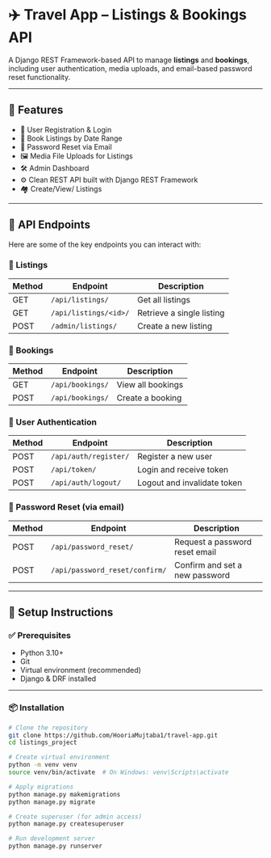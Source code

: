 # ✈️ Travel App – Listings & Bookings API

A Django REST Framework-based API to manage **listings** and **bookings**, including user authentication, media uploads, and email-based password reset functionality.


---

## 🚀 Features

- 🔐 User Registration & Login
- 📅 Book Listings by Date Range
- 📩 Password Reset via Email
- 🖼️ Media File Uploads for Listings
- 🛠️ Admin Dashboard
- ⚙️ Clean REST API built with Django REST Framework
- 🏘️ Create/View/ Listings

---

## 🔗 API Endpoints

Here are some of the key endpoints you can interact with:

### 📄 Listings

| Method | Endpoint                   | Description                    |
|--------|----------------------------|--------------------------------|
| GET    | `/api/listings/`           | Get all listings               |
| GET    | `/api/listings/<id>/`      | Retrieve a single listing      |
| POST   | `/admin/listings/`         | Create a new listing           |

### 📝 Bookings

| Method | Endpoint                   | Description                    |
|--------|----------------------------|--------------------------------|
| GET    | `/api/bookings/`           | View all bookings              |
| POST   | `/api/bookings/`           | Create a booking               |

### 👤 User Authentication

| Method | Endpoint                      | Description                    |
|--------|-------------------------------|--------------------------------|
| POST   | `/api/auth/register/`         | Register a new user            |
| POST   | `/api/token/`                 | Login and receive token        |
| POST   | `/api/auth/logout/`           | Logout and invalidate token    |

### 🔑 Password Reset (via email)

| Method | Endpoint                                  | Description                          |
|--------|-------------------------------------------|--------------------------------------|
| POST   | `/api/password_reset/`                    | Request a password reset email       |
| POST   | `/api/password_reset/confirm/`            | Confirm and set a new password       |

---

## 🧪 Setup Instructions

### ✅ Prerequisites

- Python 3.10+
- Git
- Virtual environment (recommended)
- Django & DRF installed

---

### 📦 Installation

```bash
# Clone the repository
git clone https://github.com/HooriaMujtaba1/travel-app.git
cd listings_project

# Create virtual environment
python -m venv venv
source venv/bin/activate  # On Windows: venv\Scripts\activate

# Apply migrations
python manage.py makemigrations
python manage.py migrate

# Create superuser (for admin access)
python manage.py createsuperuser

# Run development server
python manage.py runserver
